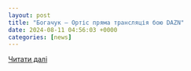 ```yaml
---
layout: post
title: "Богачук – Ортіс пряма трансляція бою DAZN"
date: 2024-08-11 04:56:03 +0000
categories: [news]
---
```


[Читати далі](https://sportarena.com/uk/boxing/bogachuk-ortis-pryama-translyatsiya-boyu-dazn/)
